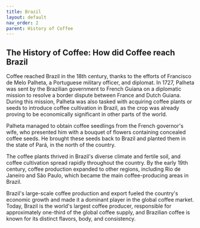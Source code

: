 ```yaml
---
title: Brazil
layout: default
nav_order: 2
parent: History of Coffee
---
```


## The History of Coffee: How did Coffee reach Brazil
Coffee reached Brazil in the 18th century, thanks to the efforts of Francisco de Melo Palheta, a Portuguese military officer, and diplomat. In 1727, Palheta was sent by the Brazilian government to French Guiana on a diplomatic mission to resolve a border dispute between France and Dutch Guiana. During this mission, Palheta was also tasked with acquiring coffee plants or seeds to introduce coffee cultivation in Brazil, as the crop was already proving to be economically significant in other parts of the world.

Palheta managed to obtain coffee seedlings from the French governor's wife, who presented him with a bouquet of flowers containing concealed coffee seeds. He brought these seeds back to Brazil and planted them in the state of Pará, in the north of the country.

The coffee plants thrived in Brazil's diverse climate and fertile soil, and coffee cultivation spread rapidly throughout the country. By the early 19th century, coffee production expanded to other regions, including Rio de Janeiro and São Paulo, which became the main coffee-producing areas in Brazil.

Brazil's large-scale coffee production and export fueled the country's economic growth and made it a dominant player in the global coffee market. Today, Brazil is the world's largest coffee producer, responsible for approximately one-third of the global coffee supply, and Brazilian coffee is known for its distinct flavors, body, and consistency.

